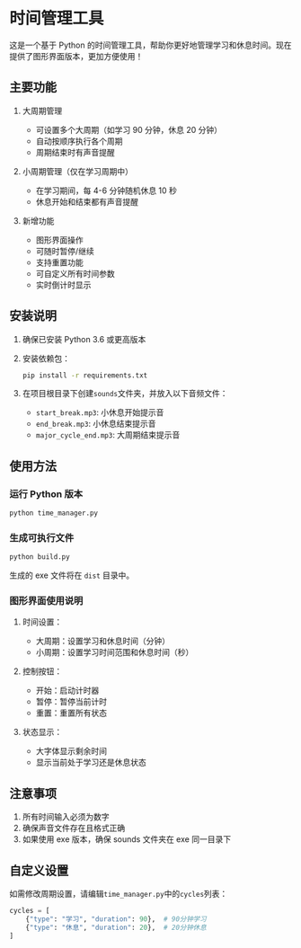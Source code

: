 # 时间管理工具

这是一个基于 Python 的时间管理工具，帮助你更好地管理学习和休息时间。现在提供了图形界面版本，更加方便使用！

## 主要功能

1. 大周期管理

   - 可设置多个大周期（如学习 90 分钟，休息 20 分钟）
   - 自动按顺序执行各个周期
   - 周期结束时有声音提醒

2. 小周期管理（仅在学习周期中）

   - 在学习期间，每 4-6 分钟随机休息 10 秒
   - 休息开始和结束都有声音提醒

3. 新增功能
   - 图形界面操作
   - 可随时暂停/继续
   - 支持重置功能
   - 可自定义所有时间参数
   - 实时倒计时显示

## 安装说明

1. 确保已安装 Python 3.6 或更高版本
2. 安装依赖包：

   ```bash
   pip install -r requirements.txt
   ```

3. 在项目根目录下创建`sounds`文件夹，并放入以下音频文件：
   - `start_break.mp3`: 小休息开始提示音
   - `end_break.mp3`: 小休息结束提示音
   - `major_cycle_end.mp3`: 大周期结束提示音

## 使用方法

### 运行 Python 版本

```bash
python time_manager.py
```

### 生成可执行文件

```bash
python build.py
```

生成的 exe 文件将在 `dist` 目录中。

### 图形界面使用说明

1. 时间设置：

   - 大周期：设置学习和休息时间（分钟）
   - 小周期：设置学习时间范围和休息时间（秒）

2. 控制按钮：

   - 开始：启动计时器
   - 暂停：暂停当前计时
   - 重置：重置所有状态

3. 状态显示：
   - 大字体显示剩余时间
   - 显示当前处于学习还是休息状态

## 注意事项

1. 所有时间输入必须为数字
2. 确保声音文件存在且格式正确
3. 如果使用 exe 版本，确保 sounds 文件夹在 exe 同一目录下

## 自定义设置

如需修改周期设置，请编辑`time_manager.py`中的`cycles`列表：

```python
cycles = [
    {"type": "学习", "duration": 90},  # 90分钟学习
    {"type": "休息", "duration": 20},  # 20分钟休息
]
```
